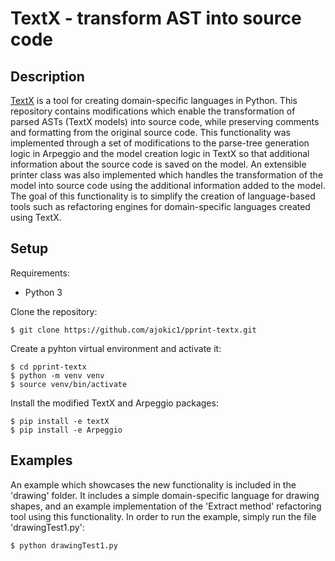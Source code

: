 # TextX - transform AST into source code

## Description

[TextX](https://github.com/textX/textX) is a tool for creating domain-specific languages in Python. This repository contains modifications which enable the transformation of parsed ASTs (TextX models) into source code, while preserving comments and formatting from the original source code. This functionality was implemented through a set of modifications to the parse-tree generation logic in Arpeggio and the model creation logic in TextX so that additional information about the source code is saved on the model. An extensible printer class was also implemented which handles the transformation of the model into source code using the additional information added to the model. The goal of this functionality is to simplify the creation of language-based tools such as refactoring engines for domain-specific languages created using TextX.

## Setup

Requirements:
- Python 3

Clone the repository:

```
$ git clone https://github.com/ajokic1/pprint-textx.git
```

Create a pyhton virtual environment and activate it:

```
$ cd pprint-textx
$ python -m venv venv
$ source venv/bin/activate
```

Install the modified TextX and Arpeggio packages:

```
$ pip install -e textX
$ pip install -e Arpeggio
```

## Examples

An example which showcases the new functionality is included in the 'drawing' folder. It includes a simple domain-specific language for drawing shapes, and an example implementation of the 'Extract method' refactoring tool using this functionality. In order to run the example, simply run the file 'drawingTest1.py':

```
$ python drawingTest1.py
```
